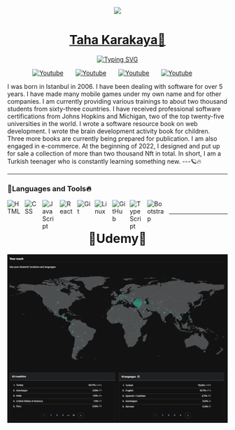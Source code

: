 <p align="center">
  <a href="https://github.com/TahaKarakaya">
      <img src="https://i.pinimg.com/originals/2f/10/ce/2f10ce69b96c0611989308b0abc68e70.gif" >
    <h1 align = "center">Taha Karakaya🥶</h1>
</p>
  
<p align="center">  
<a href="https://git.io/typing-svg"><img src="https://readme-typing-svg.demolab.com?font=Fira+Code&pause=1000&color=F71A1A&center=true&vCenter=true&width=435&lines=Front+End+Developer%F0%9F%94%A5;App+Developer%F0%9F%8D%82;Online+Educator%F0%9F%A4%A4;Author+%26+Entrepreneur%F0%9F%92%80" alt="Typing SVG" /></a> 
</p>

<p align="center">
  <a href="https://www.udemy.com/user/taha-karakaya-4/"><img width="32px" alt="Youtube" title="Youtube" src="https://cdn.icon-icons.com/icons2/2699/PNG/512/udemy_logo_icon_168372.png"/></a>
  &#8287;&#8287;&#8287;&#8287;&#8287;
  <a href="https://www.linkedin.com/in/taha-karakaya-842538237/"><img width="32px" alt="Youtube" title="Youtube" src="https://i.imgur.com/OQUXwNp.jpeg"/></a>
  &#8287;&#8287;&#8287;&#8287;&#8287;
  <a href="https://www.youtube.com/@tahakarakaya-giyabo7811"><img width="32px" alt="Youtube" title="Youtube" src="https://i.imgur.com/qiXu7b2.png"/></a>
  &#8287;&#8287;&#8287;&#8287;&#8287;
  <a href="https://www.instagram.com/tahakarakaya_/"><img width="32px" alt="Youtube" title="Youtube" src="https://i.imgur.com/M6yBwxS.png"/></a>
  &#8287;&#8287;&#8287;&#8287;&#8287;
</p>

I was born in Istanbul in 2006. I have been dealing with software for over 5 years. I have made many mobile games under my own name and for other companies. I am currently providing various trainings to about two thousand students from sixty-three countries. I have received professional software certifications from Johns Hopkins and Michigan, two of the top twenty-five universities in the world. I wrote a software resource book on web development. I wrote the brain development activity book for children. Three more books are currently being prepared for publication. I am also engaged in e-commerce. At the beginning of 2022, I designed and put up for sale a collection of more than two thousand Nft in total. In short, I am a Turkish teenager who is constantly learning something new.
---🪐🔥

---
### 🤤Languages and Tools🔥

<img align="left" alt="HTML" width="30px" style="padding-right:10px;" src="https://cdn.jsdelivr.net/gh/devicons/devicon/icons/html5/html5-plain.svg" />
<img align="left" alt="CSS" width="30px" style="padding-right:10px;" src="https://cdn.jsdelivr.net/gh/devicons/devicon/icons/css3/css3-plain.svg" />
<img align="left" alt="JavaScript" width="30px" style="padding-right:10px;" src="https://cdn.jsdelivr.net/gh/devicons/devicon/icons/javascript/javascript-plain.svg" />
<img align="left" alt="React" width="30px" style="padding-right:10px;" src="https://cdn.jsdelivr.net/gh/devicons/devicon/icons/react/react-original.svg" />
<img align="left" alt="Git" width="30px" style="padding-right:10px;" src="https://cdn.jsdelivr.net/gh/devicons/devicon/icons/git/git-original.svg" />
<img align="left" alt="Linux" width="30px" style="padding-right:10px;" src="https://cdn.jsdelivr.net/gh/devicons/devicon/icons/linux/linux-original.svg" />
<img align="left" alt="GitHub" width="30px" style="padding-right:10px;" src="https://cdn.jsdelivr.net/gh/devicons/devicon/icons/github/github-original.svg" />
<img align="left" alt="TypeScript" width="30px" style="padding-right:10px;" src="https://cdn.jsdelivr.net/gh/devicons/devicon/icons/typescript/typescript-plain.svg" />
<img align="left" alt="Bootstrap" width="40px" style="padding-right:10px;" src="https://upload.wikimedia.org/wikipedia/commons/b/b2/Bootstrap_logo.svg" />
<br>

---

<p align="center">
  <h1 align="center">👻Udemy👻</h1>
  <img src="Opera Anlık Görüntü_2023-02-04_184714_www.udemy.com.png" >
</p>
